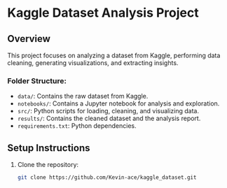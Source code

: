 # Kaggle Dataset Analysis Project

## Overview
This project focuses on analyzing a dataset from Kaggle, performing data cleaning, generating visualizations, and extracting insights.

### Folder Structure:
- `data/`: Contains the raw dataset from Kaggle.
- `notebooks/`: Contains a Jupyter notebook for analysis and exploration.
- `src/`: Python scripts for loading, cleaning, and visualizing data.
- `results/`: Contains the cleaned dataset and the analysis report.
- `requirements.txt`: Python dependencies.

## Setup Instructions

1. Clone the repository:
   ```bash
   git clone https://github.com/Kevin-ace/kaggle_dataset.git
   ```